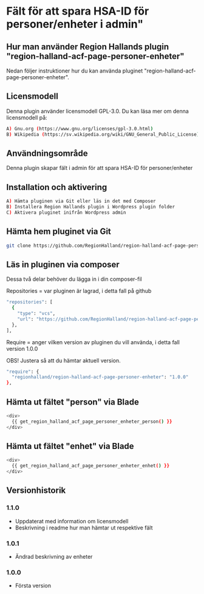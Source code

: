 # Fält för att spara HSA-ID för personer/enheter i admin"

## Hur man använder Region Hallands plugin "region-halland-acf-page-personer-enheter"

Nedan följer instruktioner hur du kan använda pluginet "region-halland-acf-page-personer-enheter".


## Licensmodell

Denna plugin använder licensmodell GPL-3.0. Du kan läsa mer om denna licensmodell på:
```sh
A) Gnu.org (https://www.gnu.org/licenses/gpl-3.0.html)
B) Wikipedia (https://sv.wikipedia.org/wiki/GNU_General_Public_License)
```


## Användningsområde

Denna plugin skapar fält i admin för att spara HSA-ID för personer/enheter


## Installation och aktivering

```sh
A) Hämta pluginen via Git eller läs in det med Composer
B) Installera Region Hallands plugin i Wordpress plugin folder
C) Aktivera pluginet inifrån Wordpress admin
```


## Hämta hem pluginet via Git

```sh
git clone https://github.com/RegionHalland/region-halland-acf-page-personer-enheter.git
```


## Läs in pluginen via composer

Dessa två delar behöver du lägga in i din composer-fil

Repositories = var pluginen är lagrad, i detta fall på github

```sh
"repositories": [
  {
    "type": "vcs",
    "url": "https://github.com/RegionHalland/region-halland-acf-page-personer-enheter.git"
  },
],
```
Require = anger vilken version av pluginen du vill använda, i detta fall version 1.0.0

OBS! Justera så att du hämtar aktuell version.

```sh
"require": {
  "regionhalland/region-halland-acf-page-personer-enheter": "1.0.0"
},
```


## Hämta ut fältet "person" via Blade

```sh
<div>
  {{ get_region_halland_acf_page_personer_enheter_person() }}
</div>
```


## Hämta ut fältet "enhet" via Blade

```sh
<div>
  {{ get_region_halland_acf_page_personer_enheter_enhet() }}
</div>
```


## Versionhistorik

### 1.1.0
- Uppdaterat med information om licensmodell
- Beskrivning i readme hur man hämtar ut respektive fält

### 1.0.1
- Ändrad beskrivning av enheter

### 1.0.0
- Första version

